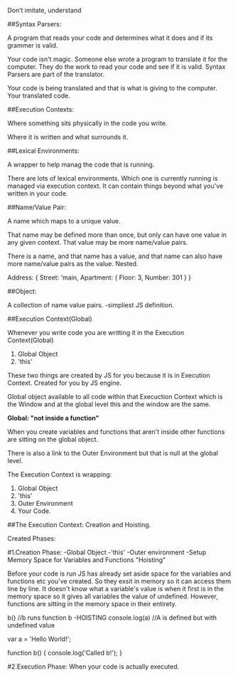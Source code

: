 Don’t imitate, understand


##Syntax Parsers: 

A program that reads your code and determines what it does and if its grammer is valid. 

Your code isn't magic. Someone else wrote a program to translate it for the computer. They do the work to read your code and see if it is valid. Syntax Parsers are part of the translator. 

Your code is being translated and that is what is giving to the computer. Your translated code.


##Execution Contexts:

Where something sits physically in the code you write.

Where it is written and what surrounds it.


##Lexical Environments: 

A wrapper to help manag the code that is running. 

There are lots of lexical environments. Which one is currently running is managed via execution context. It can contain things beyond what you've written in your code.


##Name/Value Pair:

A name which maps to a unique value. 

That name may be defined more than once, but only can have one value in any given context. That value may be more name/value pairs.

There is a name, and that name has a value, and that name can also have more name/value pairs as the value. Nested. 

Address: {
    Street: 'main,
    Apartment: {
        Floor: 3,
        Number: 301
    }
}

##Object:

A collection of name value pairs. -simpliest JS definition.

##Execution Context(Global)

Whenever you write code you are writting it in the Execution Context(Global)

1. Global Object
2. 'this'

These two things are created by JS for you because it is in Execution Context. Created for you by JS engine. 

Global object available to all code within that Execuction Context which is the Window and at the global level this and the window are the same. 

**Global: "not inside a function"**

When you create variables and functions that aren't inside other functions are sitting on the global object. 

There is also a link to the Outer Environment but that is null at the global level. 

The Execution Context is wrapping:

1. Global Object
2. 'this'
3. Outer Environment
4. Your Code.

##The Execution Context: Creation and Hoisting. 

Created Phases:

  #1.Creation Phase:
        -Global Object
        -'this'
        -Outer environment
        -Setup Memory Space for Variables and Functions "Hoisting"

Before your code is run JS has already set aside space for the variables and functions etc you've created. So they exsit in memory so it can access them line by line. It doesn't know what a variable's value is when it first is in the memory space so it gives all variables the value of undefined. However, functions are sitting in the memory space in their entirety. 

b() //b runs function b -HOISTING
console.log(a) //A is defined but with undefined value

var a = 'Hello World!';

function b() {
    console.log('Called b!');
}

  #2.Execution Phase:
    When your code is actually executed. 
